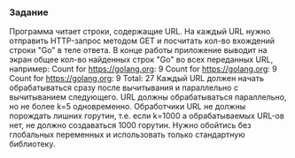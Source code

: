 ### Задание
 Программа читает строки, содержащие URL. На каждый URL нужно отправить HTTP-запрос методом GET
  и посчитать кол-во вхождений строки "Go" в теле ответа. В конце работы приложение выводит на экран
   общее кол-во найденных строк "Go" во всех переданных URL, например:
	Count for https://golang.org: 9
	Count for https://golang.org: 9
	Count for https://golang.org: 9
	Total: 27
 Каждый URL должен начать обрабатываться сразу после вычитывания и параллельно с вычитыванием следующего. 
 URL должны обрабатываться параллельно, но не более k=5 одновременно. 
 Обработчики URL не должны порождать лишних горутин, т.е. если k=1000 а обрабатываемых URL-ов нет,
  не должно создаваться 1000 горутин.
 Нужно обойтись без глобальных переменных и использовать только стандартную библиотеку.
 